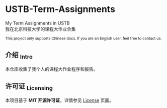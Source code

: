 USTB-Term-Assignments
==========
My Term Assignments in USTB  
我在北京科技大学的课程大作业合集

<sup> This project only supports Chinese docs. If you are an English user, feel free to contact us. </sup>

## 介绍 <sub>Intro</sub>
本仓库收集了我个人的课程大作业程序和报告。

## 许可证 <sub>Licensing</sub>
本项目基于 **MIT 开源许可证**，详情参见 [License](https://github.com/isHarryh/USTB-Term-Assignments/blob/main/LICENSE) 页面。
